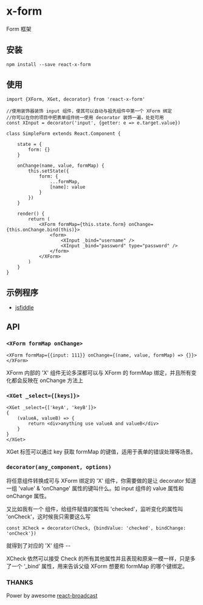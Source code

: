 # x-form
Form 框架

## 安装
`npm install --save react-x-form`

## 使用
```
import {XForm, XGet, decorator} from 'react-x-form'

//使用装饰器装饰 input 组件，使其可以自动与祖先组件中第一个 XForm 绑定
//你可以在你的项目中把表单组件统一使用 decorator 装饰一遍，处处可用
const XInput = decorator('input', {getter: e => e.target.value})

class SimpleForm extends React.Component {
	
	state = {
		form: {}
	}

	onChange(name, value, formMap) {
		this.setState({
			form: {
				...formMap,
				[name]: value
			}
		})
	}

	render() {
		return (
			<XForm formMap={this.state.form} onChange={this.onChange.bind(this)}>
				<form>
					<XInput _bind="username" />
					<XInput _bind="password" type="password" />
				</form>
			</XForm>
		)
	}
}

```

## 示例程序
- [jsfiddle](https://jsfiddle.net/b1ncer/9mu1xLs8/)

## API

### `<XForm formMap onChange>`

`<XForm formMap={{input: 111}} onChange={(name, value, formMap) => {}}></XForm>`  
  
XForm 内部的 'X' 组件无论多深都可以与 XForm 的 formMap 绑定，并且所有变化都会反映在 onChange 方法上  
  
### `<XGet _select={[keys]}>`
  
```
<XGet _select={['keyA', 'keyB']}>
{
	(valueA, valueB) => {
		return <div>anything use valueA and valueB</div>
	}
}
</XGet>
```
  
XGet 标签可以通过 key 获取 formMap 的键值，适用于表单的错误处理等场景。  
  
### `decorator(any_component, options)`
  
将任意组件转换成可与 XForm 绑定的 'X' 组件，你需要做的是让 decorator 知道一组 'value' & 'onChange' 属性的键叫什么。如 input 组件的 value 属性和 onChange 属性。  
  
又比如我有一个 <Check> 组件，给组件赋值的属性叫 'checked'，监听变化的属性叫 'onCheck'，这时候我只需要这么写  
  
`const XCheck = decorator(Check, {bindValue: 'checked', bindChange: 'onCheck'})`  
  
就得到了对应的 'X' 组件 -- <XCheck>  
  
XCheck 依然可以接受 Check 的所有其他属性并且表现和原来一模一样，只是多了一个 ‘_bind’ 属性，用来告诉父级 XForm 想要和 formMap 的哪个键绑定。  
  
### THANKS
  
Power by awesome [react-broadcast](https://github.com/ReactTraining/react-broadcast)